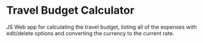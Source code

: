 # Travel Budget Calculator

JS Web app for calculating the travel budget, listing all of the expenses with edit/delete options and converting the currency to the current rate.
